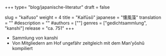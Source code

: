+++
type= "blog/japanische-literatur"
draft = false

slug = "kaifuso"
weight = 4
title = "Kaifūsō"
japanese = "懐風藻"
translation = ""
#description = ""
#authors = [""]
genres = ["gedichtsammlung", "kanshi"]
release = "ca. 751"
+++

- Sammlung von kanshi
- Von Mitgliedern am Hof ungefähr zeitgleich mit dem Man’yōshû kompiliert

